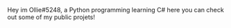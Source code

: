 Hey im Ollie#5248, a Python programming learning C# here you can check out some of my public projets!
